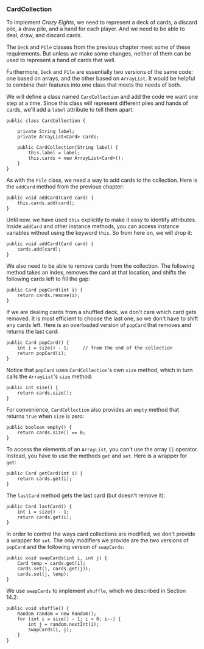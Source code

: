 ###  CardCollection


To implement *Crazy Eights*, we need to represent a deck of cards, a discard pile, a draw pile, and a hand for each player.
And we need to be able to deal, draw, and discard cards.

The `Deck` and `Pile` classes from the previous chapter meet some of these requirements.
But unless we make some changes, neither of them can be used to represent a hand of cards that well.


Furthermore, `Deck` and `Pile` are essentially two versions of the same code: one based on arrays, and the other based on `ArrayList`.
It would be helpful to combine their features into one class that meets the needs of both.

We will define a class named `CardCollection` and add the code we want one step at a time.
Since this class will represent different piles and hands of cards, we'll add a `label` attribute to tell them apart.


```code
public class CardCollection {

    private String label;
    private ArrayList<Card> cards;

    public CardCollection(String label) {
        this.label = label;
        this.cards = new ArrayList<Card>();
    }
}
```


As with the `Pile` class, we need a way to add cards to the collection.
Here is the `addCard` method from the previous chapter:

```code
public void addCard(Card card) {
    this.cards.add(card);
}
```


Until now, we have used `this` explicitly to make it easy to identify attributes.
Inside `addCard` and other instance methods, you can access instance variables without using the keyword `this`.
So from here on, we will drop it:

```code
public void addCard(Card card) {
    cards.add(card);
}
```

We also need to be able to remove cards from the collection.
The following method takes an index, removes the card at that location, and shifts the following cards left to fill the gap:

```code
public Card popCard(int i) {
    return cards.remove(i);
}
```


If we are dealing cards from a shuffled deck, we don't care which card gets removed.
It is most efficient to choose the last one, so we don't have to shift any cards left.
Here is an overloaded version of `popCard` that removes and returns the last card:

```code
public Card popCard() {
    int i = size() - 1;     // from the end of the collection
    return popCard(i);
}
```

Notice that `popCard` uses `CardCollection`'s own `size` method, which in turn calls the `ArrayList`'s `size` method:

```code
public int size() {
    return cards.size();
}
```

For convenience, `CardCollection` also provides an `empty` method that returns `true` when `size` is zero:

```code
public boolean empty() {
    return cards.size() == 0;
}
```

To access the elements of an `ArrayList`, you can't use the array `[]` operator.
Instead, you have to use the methods `get` and `set`.
Here is a wrapper for `get`:

```code
public Card getCard(int i) {
    return cards.get(i);
}
```

The `lastCard` method gets the last card (but doesn't remove it):

```code
public Card lastCard() {
    int i = size() - 1;
    return cards.get(i);
}
```


In order to control the ways card collections are modified, we don't provide a wrapper for `set`.
The only modifiers we provide are the two versions of `popCard` and the following version of `swapCards`:

```code
public void swapCards(int i, int j) {
    Card temp = cards.get(i);
    cards.set(i, cards.get(j));
    cards.set(j, temp);
}
```

We use `swapCards` to implement `shuffle`, which we described in Section 14.2:

```code
public void shuffle() {
    Random random = new Random();
    for (int i = size() - 1; i > 0; i--) {
        int j = random.nextInt(i);
        swapCards(i, j);
    }
}
```
